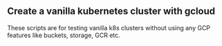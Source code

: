 ## Create a vanilla kubernetes cluster with gcloud

These scripts are for testing vanilla k8s clusters without using any GCP features like buckets, storage, GCR etc.
